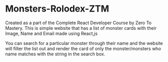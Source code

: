 # Monsters-Rolodex-ZTM
Created as a part of the Complete React Developer Course by Zero To Mastery. This is simple website that has a list of monster cards with their Image, Name and Email made using React,js

You can search for a particular monster through their name and the website will filter the list out and render the card of only the monster/monsters who name matches with the string in the search box.
